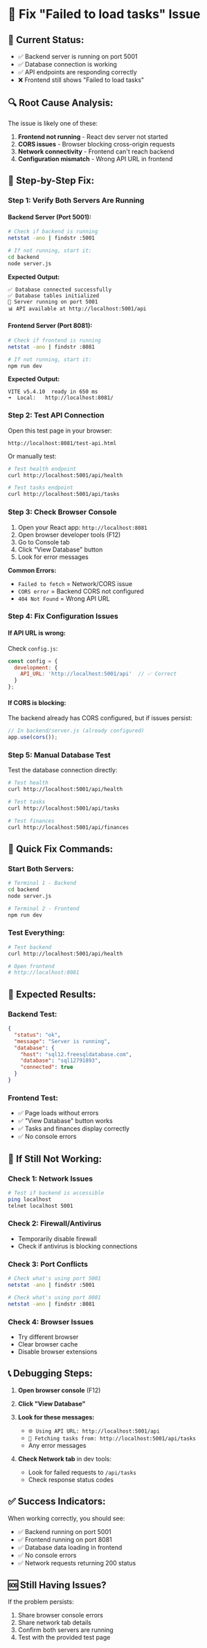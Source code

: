 # 🔧 Fix "Failed to load tasks" Issue

## 🚨 **Current Status:**
- ✅ Backend server is running on port 5001
- ✅ Database connection is working
- ✅ API endpoints are responding correctly
- ❌ Frontend still shows "Failed to load tasks"

## 🔍 **Root Cause Analysis:**

The issue is likely one of these:
1. **Frontend not running** - React dev server not started
2. **CORS issues** - Browser blocking cross-origin requests
3. **Network connectivity** - Frontend can't reach backend
4. **Configuration mismatch** - Wrong API URL in frontend

## 🚀 **Step-by-Step Fix:**

### **Step 1: Verify Both Servers Are Running**

#### **Backend Server (Port 5001):**
```bash
# Check if backend is running
netstat -ano | findstr :5001

# If not running, start it:
cd backend
node server.js
```

**Expected Output:**
```
✅ Database connected successfully
✅ Database tables initialized
🚀 Server running on port 5001
📊 API available at http://localhost:5001/api
```

#### **Frontend Server (Port 8081):**
```bash
# Check if frontend is running
netstat -ano | findstr :8081

# If not running, start it:
npm run dev
```

**Expected Output:**
```
VITE v5.4.10  ready in 650 ms
➜  Local:   http://localhost:8081/
```

### **Step 2: Test API Connection**

Open this test page in your browser:
```
http://localhost:8081/test-api.html
```

Or manually test:
```bash
# Test health endpoint
curl http://localhost:5001/api/health

# Test tasks endpoint
curl http://localhost:5001/api/tasks
```

### **Step 3: Check Browser Console**

1. Open your React app: `http://localhost:8081`
2. Open browser developer tools (F12)
3. Go to Console tab
4. Click "View Database" button
5. Look for error messages

**Common Errors:**
- `Failed to fetch` = Network/CORS issue
- `CORS error` = Backend CORS not configured
- `404 Not Found` = Wrong API URL

### **Step 4: Fix Configuration Issues**

#### **If API URL is wrong:**
Check `config.js`:
```javascript
const config = {
  development: {
    API_URL: 'http://localhost:5001/api'  // ✅ Correct
  }
};
```

#### **If CORS is blocking:**
The backend already has CORS configured, but if issues persist:
```javascript
// In backend/server.js (already configured)
app.use(cors());
```

### **Step 5: Manual Database Test**

Test the database connection directly:
```bash
# Test health
curl http://localhost:5001/api/health

# Test tasks
curl http://localhost:5001/api/tasks

# Test finances
curl http://localhost:5001/api/finances
```

## 🔧 **Quick Fix Commands:**

### **Start Both Servers:**
```bash
# Terminal 1 - Backend
cd backend
node server.js

# Terminal 2 - Frontend
npm run dev
```

### **Test Everything:**
```bash
# Test backend
curl http://localhost:5001/api/health

# Open frontend
# http://localhost:8081
```

## 🎯 **Expected Results:**

### **Backend Test:**
```json
{
  "status": "ok",
  "message": "Server is running",
  "database": {
    "host": "sql12.freesqldatabase.com",
    "database": "sql12791893",
    "connected": true
  }
}
```

### **Frontend Test:**
- ✅ Page loads without errors
- ✅ "View Database" button works
- ✅ Tasks and finances display correctly
- ✅ No console errors

## 🚨 **If Still Not Working:**

### **Check 1: Network Issues**
```bash
# Test if backend is accessible
ping localhost
telnet localhost 5001
```

### **Check 2: Firewall/Antivirus**
- Temporarily disable firewall
- Check if antivirus is blocking connections

### **Check 3: Port Conflicts**
```bash
# Check what's using port 5001
netstat -ano | findstr :5001

# Check what's using port 8081
netstat -ano | findstr :8081
```

### **Check 4: Browser Issues**
- Try different browser
- Clear browser cache
- Disable browser extensions

## 📞 **Debugging Steps:**

1. **Open browser console** (F12)
2. **Click "View Database"**
3. **Look for these messages:**
   - `🌐 Using API URL: http://localhost:5001/api`
   - `🔗 Fetching tasks from: http://localhost:5001/api/tasks`
   - Any error messages

4. **Check Network tab** in dev tools:
   - Look for failed requests to `/api/tasks`
   - Check response status codes

## ✅ **Success Indicators:**

When working correctly, you should see:
- ✅ Backend running on port 5001
- ✅ Frontend running on port 8081
- ✅ Database data loading in frontend
- ✅ No console errors
- ✅ Network requests returning 200 status

## 🆘 **Still Having Issues?**

If the problem persists:
1. Share browser console errors
2. Share network tab details
3. Confirm both servers are running
4. Test with the provided test page 